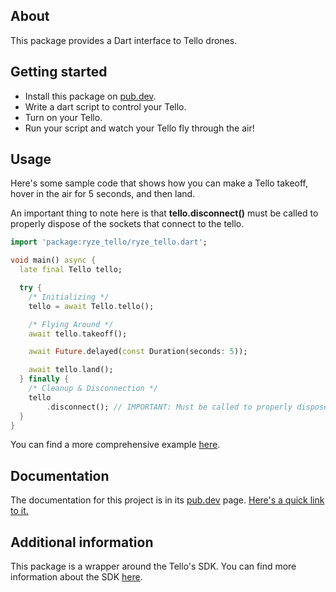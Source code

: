 
## About

This package provides a Dart interface to Tello drones.

## Getting started

* Install this package on [pub.dev](https://pub.dev/packages/ryze_tello).
* Write a dart script to control your Tello.
* Turn on your Tello.
* Run your script and watch your Tello fly through the air!

## Usage

Here's some sample code that shows how you can make a Tello takeoff,
hover in the air for 5 seconds, and then land. 

An important thing to note here is that **tello.disconnect()** must be called 
to properly dispose of the sockets that connect to the tello.

```dart
import 'package:ryze_tello/ryze_tello.dart';

void main() async {
  late final Tello tello;

  try {
    /* Initializing */
    tello = await Tello.tello();

    /* Flying Around */
    await tello.takeoff();

    await Future.delayed(const Duration(seconds: 5));

    await tello.land();
  } finally {
    /* Cleanup & Disconnection */
    tello
        .disconnect(); // IMPORTANT: Must be called to properly dispose of the sockets that connect to the tello.
  }
}
```

You can find a more comprehensive example [here](example/ryze_tello_example.dart).

## Documentation

The documentation for this project is in its [pub.dev](https://pub.dev/packages/ryze_tello) page.
[Here's a quick link to it.](https://pub.dev/documentation/ryze_tello/latest/ryze_tello/ryze_tello-library.html)

## Additional information

This package is a wrapper around the Tello's SDK.
You can find more information about the SDK [here](https://dl-cdn.ryzerobotics.com/downloads/tello/20180910/Tello%20SDK%20Documentation%20EN_1.3.pdf).